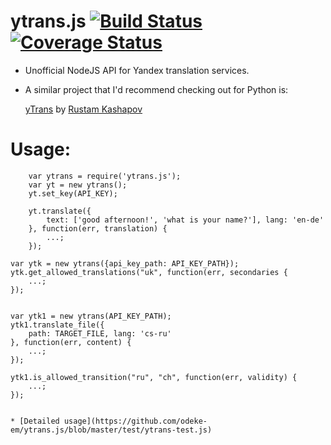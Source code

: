 
ytrans.js  [![Build Status](https://travis-ci.org/odeke-em/ytrans.js.svg)](https://travis-ci.org/odeke-em/ytrans.js)  [![Coverage Status](https://coveralls.io/repos/odeke-em/ytrans.js/badge.png)](https://coveralls.io/r/odeke-em/ytrans.js)
=========

+ Unofficial NodeJS API for Yandex translation services.

* A similar project that I'd recommend checking out for Python is:

   [yTrans](https://github.com/rkashapov/yandex-translator) by [Rustam Kashapov](https://github.com/rkashapov)


Usage:
========

```
    var ytrans = require('ytrans.js');
    var yt = new ytrans();
    yt.set_key(API_KEY);

    yt.translate({
        text: ['good afternoon!', 'what is your name?'], lang: 'en-de'
    }, function(err, translation) {
        ...;
    });

```
    var ytk = new ytrans({api_key_path: API_KEY_PATH});
    ytk.get_allowed_translations("uk", function(err, secondaries {
        ...;
    });
```

```
    var ytk1 = new ytrans(API_KEY_PATH);
    ytk1.translate_file({
        path: TARGET_FILE, lang: 'cs-ru'
    }, function(err, content) {
        ...;
    });

    ytk1.is_allowed_transition("ru", "ch", function(err, validity) {
        ...;
    });
```

* [Detailed usage](https://github.com/odeke-em/ytrans.js/blob/master/test/ytrans-test.js)
